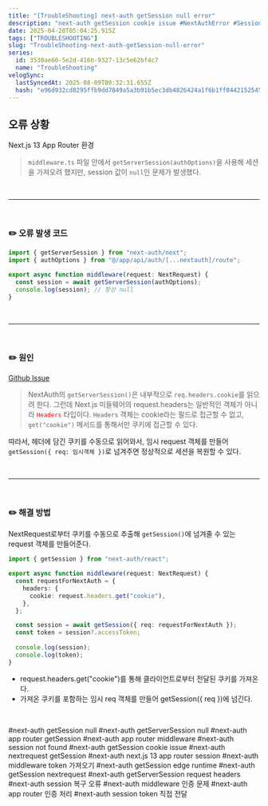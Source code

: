 ```yaml
---
title: "[TroubleShooting] next-auth getSession null error"
description: "next-auth getSession cookie issue #NextAuthError #SessionNullError #GetSessionProblem #ServerSessionIssue"
date: 2025-04-28T05:04:25.915Z
tags: ["TROUBLESHOOTING"]
slug: "TroubleShooting-next-auth-getSession-null-error"
series:
  id: 3530ae60-5e2d-416b-9327-13c5e62bf4c7
  name: "TroubleShooting"
velogSync:
  lastSyncedAt: 2025-08-09T00:32:31.655Z
  hash: "e96d932cd8295ffb9dd7849a5a3b91b5ec3db4826424a1f6b1ff0442152545a1"
---
```


## 오류 상황
Next.js 13 App Router 환경 

>`middleware.ts` 파일 안에서 `getServerSession(authOptions)`을 사용해 세션을 가져오려 했지만, session 값이 `null`인 문제가 발생했다. 

<br>

---

<br>

### ✏️ 오류 발생 코드
```ts
import { getServerSession } from "next-auth/next";
import { authOptions } from "@/app/api/auth/[...nextauth]/route";

export async function middleware(request: NextRequest) {
  const session = await getServerSession(authOptions);
  console.log(session); // 항상 null
}
```

<br>

---

<br>

### ✏️ 원인

<a href="https://github.com/nextauthjs/next-auth/issues/4042">Github Issue</a>

>NextAuth의 `getServerSession()`은 내부적으로 `req.headers.cookie`를 읽으려 한다.
그런데 Next.js 미들웨어의 request.headers는 일반적인 객체가 아니라 <span style="color:red">`Headers`</span> 타입이다.
`Headers` 객체는 cookie라는 필드로 접근할 수 없고, `get("cookie")` 메서드를 통해서만 쿠키에 접근할 수 있다.

따라서, 헤더에 담긴 쿠키를 수동으로 읽어와서, 임시 request 객체를 만들어 `getSession({ req: 임시객체 })`로 넘겨주면 정상적으로 세션을 복원할 수 있다.

<br>

---

<br>

### ✏️ 해결 방법
NextRequest로부터 쿠키를 수동으로 추출해 `getSession()`에 넘겨줄 수 있는 request 객체를 만들어준다.

```ts
import { getSession } from "next-auth/react";

export async function middleware(request: NextRequest) {
  const requestForNextAuth = {
    headers: {
      cookie: request.headers.get("cookie"),
    },
  };

  const session = await getSession({ req: requestForNextAuth });
  const token = session?.accessToken;
  
  console.log(session);
  console.log(token);
}
```
- request.headers.get("cookie")를 통해 클라이언트로부터 전달된 쿠키를 가져온다.
- 가져온 쿠키를 포함하는 임시 req 객체를 만들어 getSession({ req })에 넘긴다.

<br>

#next-auth getSession null
#next-auth getServerSession null
#next-auth app router getSession
#next-auth app router middleware
#next-auth session not found
#next-auth getSession cookie issue
#next-auth nextrequest getSession
#next-auth next.js 13 app router session
#next-auth middleware token 가져오기
#next-auth getSession edge runtime
#next-auth getSession nextrequest
#next-auth getServerSession request headers
#next-auth session 복구 오류
#next-auth middleware 인증 문제
#next-auth app router 인증 처리
#next-auth session token 직접 전달

